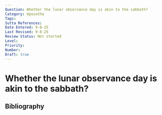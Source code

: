 ```yaml
---
Question: Whether the lunar observance day is akin to the sabbath?
Category: Uposatha
Tags: 
Sutta References: 
Date Entered: 9-8-25
Last Revised: 9-8-25
Review Status: Not started
Level: 
Priority: 
Number: 
Draft: true
---
```


# Whether the lunar observance day is akin to the sabbath?

## Bibliography

<!-- 

Notes:



-->